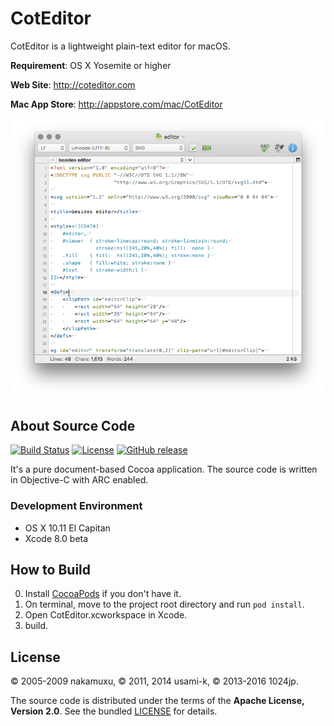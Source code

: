 
CotEditor
=============================

CotEditor is a lightweight plain-text editor for macOS.

__Requirement__: OS X Yosemite or higher

__Web Site__: <http://coteditor.com>

__Mac App Store__: <http://appstore.com/mac/CotEditor>

![screenshot](screenshot.png)



About Source Code
-----------------------------

[![Build Status](https://travis-ci.org/coteditor/CotEditor.svg?branch=develop)](https://travis-ci.org/coteditor/CotEditor)
[![License](https://img.shields.io/github/license/coteditor/CotEditor.svg)](https://github.com/coteditor/CotEditor/blob/develop/LICENSE)
[![GitHub release](https://img.shields.io/github/release/coteditor/CotEditor.svg)](https://github.com/coteditor/CotEditor/releases/latest)

It's a pure document-based Cocoa application. The source code is written in Objective-C with ARC enabled.


### Development Environment

- OS X 10.11 El Capitan
- Xcode 8.0 beta



How to Build
-----------------------------

0. Install [CocoaPods](http://cocoapods.org) if you don't have it.
1. On terminal, move to the project root directory and run `pod install`.
2. Open CotEditor.xcworkspace in Xcode.
3. build.



License
-----------------------------

© 2005-2009 nakamuxu,
© 2011, 2014 usami-k,
© 2013-2016 1024jp.

The source code is distributed under the terms of the __Apache License, Version 2.0__. See the bundled [LICENSE](LICENSE) for details.
